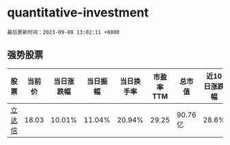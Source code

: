 # quantitative-investment

`最后更新时间：2023-09-08 13:02:11 +0800`

## 强势股票

|股票|当前价|当日涨跌幅|当日振幅|当日换手率|市盈率TTM|总市值|近10日涨跌幅|
|----|----|----|----|----|----|----|----|
|[立达信](https://xueqiu.com/S/SH605365)|18.03|10.01%|11.04%|20.94%|29.25|90.76亿|28.6%|
